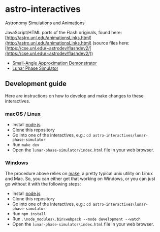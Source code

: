# astro-interactives
Astronomy Simulations and Animations

JavaScript/HTML ports of the Flash originals, found here: [http://astro.unl.edu/animationsLinks.html](http://astro.unl.edu/animationsLinks.html) (source files here: [https://cse.unl.edu/~astrodev/flashdev2/](https://cse.unl.edu/~astrodev/flashdev2/))

* [Small-Angle Approximation Demonstrator](https://ccnmtl.github.io/astro-interactives/small-angle-demo/)
* [Lunar Phase Simulator](https://ccnmtl.github.io/astro-interactives/lunar-phase-simulator/)

## Development guide

Here are instructions on how to develop and make changes to these interactives.

### macOS / Linux 
* Install [node.js](https://nodejs.org/en/)
* Clone this repository
* Go into one of the interactives, e.g.: `cd astro-interactives/lunar-phase-simulator`
* Run `make dev`
* Open the `lunar-phase-simulator/index.html` file in your web browser.

### Windows
The procedure above relies on [make](https://www.gnu.org/software/make/), a pretty typical unix utility on Linux and Mac. So, you can either get that working on Windows, or you can just go without it with the following steps:
* Install [node.js](https://nodejs.org/en/)
* Clone this repository
* Go into one of the interactives, e.g.: `cd astro-interactives\lunar-phase-simulator`
* Run `npm install`
* Run `.\node_modules\.bin\webpack --mode development --watch`
* Open the `lunar-phase-simulator\index.html` file in your web browser.
